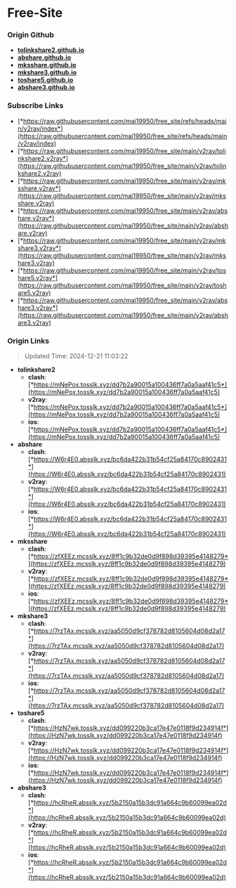 # Free-Site

### Origin Github

- [**tolinkshare2.github.io**](https://github.com/tolinkshare2/tolinkshare2.github.io)
- [**abshare.github.io**](https://github.com/abshare/abshare.github.io)
- [**mksshare.github.io**](https://github.com/mksshare/mksshare.github.io)
- [**mkshare3.github.io**](https://github.com/mkshare3/mkshare3.github.io)
- [**toshare5.github.io**](https://github.com/toshare5/toshare5.github.io)
- [**abshare3.github.io**](https://github.com/abshare3/abshare3.github.io)

### Subscribe Links

- [*https://raw.githubusercontent.com/mai19950/free_site/refs/heads/main/v2ray/index*](https://raw.githubusercontent.com/mai19950/free_site/refs/heads/main/v2ray/index)
- [*https://raw.githubusercontent.com/mai19950/free_site/main/v2ray/tolinkshare2.v2ray*](https://raw.githubusercontent.com/mai19950/free_site/main/v2ray/tolinkshare2.v2ray)
- [*https://raw.githubusercontent.com/mai19950/free_site/main/v2ray/mksshare.v2ray*](https://raw.githubusercontent.com/mai19950/free_site/main/v2ray/mksshare.v2ray)
- [*https://raw.githubusercontent.com/mai19950/free_site/main/v2ray/abshare.v2ray*](https://raw.githubusercontent.com/mai19950/free_site/main/v2ray/abshare.v2ray)
- [*https://raw.githubusercontent.com/mai19950/free_site/main/v2ray/mkshare3.v2ray*](https://raw.githubusercontent.com/mai19950/free_site/main/v2ray/mkshare3.v2ray)
- [*https://raw.githubusercontent.com/mai19950/free_site/main/v2ray/toshare5.v2ray*](https://raw.githubusercontent.com/mai19950/free_site/main/v2ray/toshare5.v2ray)
- [*https://raw.githubusercontent.com/mai19950/free_site/main/v2ray/abshare3.v2ray*](https://raw.githubusercontent.com/mai19950/free_site/main/v2ray/abshare3.v2ray)

### Origin Links

> Updated Time: 2024-12-21 11:03:22

- **tolinkshare2**
  - **clash**: [*https://mNePox.tosslk.xyz/dd7b2a90015a100436ff7a0a5aaf41c5*](https://mNePox.tosslk.xyz/dd7b2a90015a100436ff7a0a5aaf41c5)
  - **v2ray**: [*https://mNePox.tosslk.xyz/dd7b2a90015a100436ff7a0a5aaf41c5*](https://mNePox.tosslk.xyz/dd7b2a90015a100436ff7a0a5aaf41c5)
  - **ios**: [*https://mNePox.tosslk.xyz/dd7b2a90015a100436ff7a0a5aaf41c5*](https://mNePox.tosslk.xyz/dd7b2a90015a100436ff7a0a5aaf41c5)
- **abshare**
  - **clash**: [*https://W6r4E0.absslk.xyz/bc6da422b31b54cf25a84170c8902431*](https://W6r4E0.absslk.xyz/bc6da422b31b54cf25a84170c8902431)
  - **v2ray**: [*https://W6r4E0.absslk.xyz/bc6da422b31b54cf25a84170c8902431*](https://W6r4E0.absslk.xyz/bc6da422b31b54cf25a84170c8902431)
  - **ios**: [*https://W6r4E0.absslk.xyz/bc6da422b31b54cf25a84170c8902431*](https://W6r4E0.absslk.xyz/bc6da422b31b54cf25a84170c8902431)
- **mksshare**
  - **clash**: [*https://zfXEEz.mcsslk.xyz/8ff1c9b32de0d9f898d39395e4148279*](https://zfXEEz.mcsslk.xyz/8ff1c9b32de0d9f898d39395e4148279)
  - **v2ray**: [*https://zfXEEz.mcsslk.xyz/8ff1c9b32de0d9f898d39395e4148279*](https://zfXEEz.mcsslk.xyz/8ff1c9b32de0d9f898d39395e4148279)
  - **ios**: [*https://zfXEEz.mcsslk.xyz/8ff1c9b32de0d9f898d39395e4148279*](https://zfXEEz.mcsslk.xyz/8ff1c9b32de0d9f898d39395e4148279)
- **mkshare3**
  - **clash**: [*https://7rzTAx.mcsslk.xyz/aa5050d9cf378782d8105604d08d2a17*](https://7rzTAx.mcsslk.xyz/aa5050d9cf378782d8105604d08d2a17)
  - **v2ray**: [*https://7rzTAx.mcsslk.xyz/aa5050d9cf378782d8105604d08d2a17*](https://7rzTAx.mcsslk.xyz/aa5050d9cf378782d8105604d08d2a17)
  - **ios**: [*https://7rzTAx.mcsslk.xyz/aa5050d9cf378782d8105604d08d2a17*](https://7rzTAx.mcsslk.xyz/aa5050d9cf378782d8105604d08d2a17)
- **toshare5**
  - **clash**: [*https://HzN7wk.tosslk.xyz/dd099220b3ca17e47e0118f9d234914f*](https://HzN7wk.tosslk.xyz/dd099220b3ca17e47e0118f9d234914f)
  - **v2ray**: [*https://HzN7wk.tosslk.xyz/dd099220b3ca17e47e0118f9d234914f*](https://HzN7wk.tosslk.xyz/dd099220b3ca17e47e0118f9d234914f)
  - **ios**: [*https://HzN7wk.tosslk.xyz/dd099220b3ca17e47e0118f9d234914f*](https://HzN7wk.tosslk.xyz/dd099220b3ca17e47e0118f9d234914f)
- **abshare3**
  - **clash**: [*https://hcRheR.absslk.xyz/5b2150a15b3dc91a664c9b60099ea02d*](https://hcRheR.absslk.xyz/5b2150a15b3dc91a664c9b60099ea02d)
  - **v2ray**: [*https://hcRheR.absslk.xyz/5b2150a15b3dc91a664c9b60099ea02d*](https://hcRheR.absslk.xyz/5b2150a15b3dc91a664c9b60099ea02d)
  - **ios**: [*https://hcRheR.absslk.xyz/5b2150a15b3dc91a664c9b60099ea02d*](https://hcRheR.absslk.xyz/5b2150a15b3dc91a664c9b60099ea02d)
